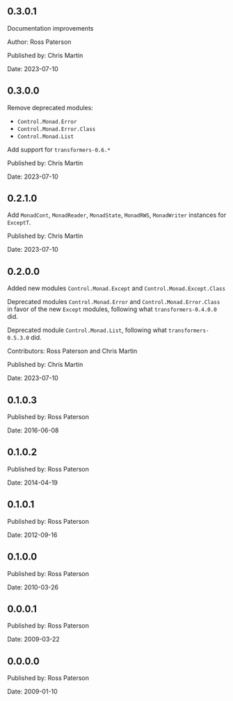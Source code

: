 ## 0.3.0.1

Documentation improvements

Author: Ross Paterson

Published by: Chris Martin

Date: 2023-07-10

## 0.3.0.0

Remove deprecated modules:

* `Control.Monad.Error`
* `Control.Monad.Error.Class`
* `Control.Monad.List`

Add support for `transformers-0.6.*`

Published by: Chris Martin

Date: 2023-07-10

## 0.2.1.0

Add `MonadCont`, `MonadReader`, `MonadState`, `MonadRWS`,
`MonadWriter` instances for `ExceptT`.

Published by: Chris Martin

Date: 2023-07-10

## 0.2.0.0

Added new modules `Control.Monad.Except` and
`Control.Monad.Except.Class`

Deprecated modules `Control.Monad.Error` and
`Control.Monad.Error.Class` in favor of the new `Except`
modules, following what `transformers-0.4.0.0` did.

Deprecated module `Control.Monad.List`, following what
`transformers-0.5.3.0` did.

Contributors: Ross Paterson and Chris Martin

Published by: Chris Martin

Date: 2023-07-10

## 0.1.0.3

Published by: Ross Paterson

Date: 2016-06-08

## 0.1.0.2

Published by: Ross Paterson

Date: 2014-04-19

## 0.1.0.1

Published by: Ross Paterson

Date: 2012-09-16

## 0.1.0.0

Published by: Ross Paterson

Date: 2010-03-26

## 0.0.0.1

Published by: Ross Paterson

Date: 2009-03-22

## 0.0.0.0

Published by: Ross Paterson

Date: 2009-01-10
